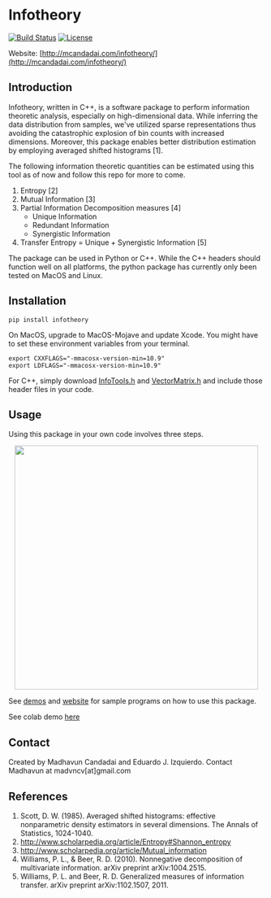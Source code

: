 # Infotheory
[![Build Status](https://travis-ci.org/madvn/infotheory.svg?branch=master)](https://travis-ci.org/madvn/infotheory)
[![License](http://img.shields.io/badge/license-MIT-blue.svg?style=flat)](https://github.com/madvn/infotheory/blob/master/LICENSE)

Website: [http://mcandadai.com/infotheory/](http://mcandadai.com/infotheory/)

## Introduction

Infotheory, written in C++, is a software package to perform information theoretic analysis, especially on high-dimensional data. While inferring the data distribution from samples, we've utilized sparse representations thus avoiding the catastrophic explosion of bin counts with increased dimensions. Moreover, this package enables better distribution estimation by employing averaged shifted histograms [1].

The following information theoretic quantities can be estimated using this tool as of now and follow this repo for more to come.

1. Entropy [2]
2. Mutual Information [3]
3. Partial Information Decomposition measures [4]
   - Unique Information
   - Redundant Information
   - Synergistic Information
4. Transfer Entropy = Unique + Synergistic Information [5]

The package can be used in Python or C++. While the C++ headers should function well on all platforms, the python package has currently only been tested on MacOS and Linux.

## Installation

    pip install infotheory

On MacOS, upgrade to MacOS-Mojave and update Xcode. You might have to set these environment variables from your terminal.

    export CXXFLAGS="-mmacosx-version-min=10.9"
    export LDFLAGS="-mmacosx-version-min=10.9"

For C++, simply download [InfoTools.h](https://github.com/madvn/infotheory/blob/master/infotheory/InfoTools.h) and [VectorMatrix.h](https://github.com/madvn/infotheory/blob/master/infotheory/VectorMatrix.h) and include those header files in your code.

## Usage

Using this package in your own code involves three steps.

<p align="center">
<img src="https://github.com/madvn/infotheory/blob/master/demos/usage_icons.png" width="480">
</p>

See [demos](https://github.com/madvn/infotheory/tree/master/demos) and [website](http://mcandadai/infotheory/) for sample programs on how to use this package.

See colab demo [here](https://colab.research.google.com/drive/1SXIVKitdDY5Mc5O3XLb_OKDBhFzQco2g)

## Contact

Created by Madhavun Candadai and Eduardo J. Izquierdo. Contact Madhavun at madvncv[at]gmail.com

## References

<ol>
    <li id="scott:1985">Scott, D. W. (1985). Averaged shifted histograms: effective nonparametric density estimators in several dimensions. The Annals of Statistics, 1024-1040.</li>
    <li id="scholarpedia:Shannon_entropy"><a href="http://www.scholarpedia.org/article/Entropy#Shannon_entropy" target="_blank"> http://www.scholarpedia.org/article/Entropy#Shannon_entropy</a></li>
    <li id="scholarpedia:Mutual_information"><a href="http://www.scholarpedia.org/article/Mutual_information" target="_blank"> http://www.scholarpedia.org/article/Mutual_information</a></li>
    <li id="williams:2010">Williams, P. L., & Beer, R. D. (2010). Nonnegative decomposition of multivariate information. arXiv preprint arXiv:1004.2515.</li>
    <li id="williams:2011">Williams, P. L. and Beer, R. D.  Generalized measures of information transfer. arXiv preprint arXiv:1102.1507, 2011.</li>
</ol>
